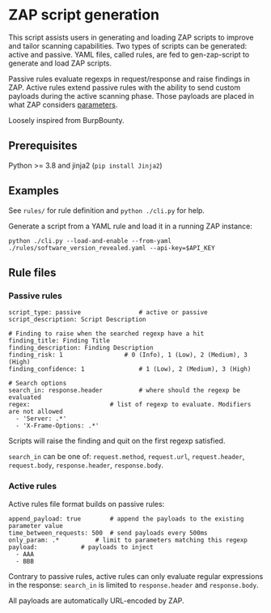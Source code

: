 # ZAP script generation

This script assists users in generating and loading ZAP scripts to improve and
tailor scanning capabilities. Two types of scripts can be generated: active and
passive. YAML files, called rules, are fed to gen-zap-script to generate and
load ZAP scripts.

Passive rules evaluate regexps in request/response and raise findings in ZAP.
Active rules extend passive rules with the ability to send custom payloads
during the active scanning phase. Those payloads are placed in what ZAP
considers [parameters](https://www.zaproxy.org/docs/desktop/start/features/structparams/).

Loosely inspired from BurpBounty.

## Prerequisites

Python >= 3.8 and jinja2 (`pip install Jinja2`)

## Examples

See `rules/` for rule definition and `python ./cli.py` for help.

Generate a script from a YAML rule and load it in a running ZAP instance:

```
python ./cli.py --load-and-enable --from-yaml ./rules/software_version_revealed.yaml --api-key=$API_KEY
```

## Rule files

### Passive rules

```
script_type: passive				# active or passive
script_description: Script Description

# Finding to raise when the searched regexp have a hit
finding_title: Finding Title
finding_description: Finding Description
finding_risk: 1					# 0 (Info), 1 (Low), 2 (Medium), 3 (High)
finding_confidence: 1				# 1 (Low), 2 (Medium), 3 (High)

# Search options
search_in: response.header			# where should the regexp be evaluated
regex:						# list of regexp to evaluate. Modifiers are not allowed
  - 'Server: .*'
  - 'X-Frame-Options: .*'
```

Scripts will raise the finding and quit on the first regexp satisfied.

`search_in` can be one of: `request.method`, `request.url`, `request.header`,
`request.body`, `response.header`, `response.body`.

### Active rules

Active rules file format builds on passive rules:

```
append_payload: true		# append the payloads to the existing parameter value
time_between_requests: 500	# send payloads every 500ms
only_param: .*			# limit to parameters matching this regexp
payload:			# payloads to inject
  - AAA
  - BBB
```

Contrary to passive rules, active rules can only evaluate regular expressions
in the response: `search_in` is limited to `response.header` and
`response.body`.

All payloads are automatically URL-encoded by ZAP.

